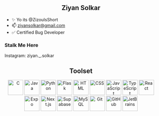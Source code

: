 <h2 align="center">Ziyan Solkar</h2>

- ✨ Yo its @ZizouIsShort
- 📫 ziyansolkar@gmail.com
- ✅ Certified Bug Developer

<h3>Stalk Me Here</h3>
Instagram: ziyan._.solkar 

<h2 align="center">Toolset</h2>
<p align="center">
  <!-- C -->
  <img src="https://cdn.jsdelivr.net/gh/devicons/devicon/icons/c/c-original.svg" alt="C" width="50" height="50"/>
  <!-- Java -->
  <img src="https://cdn.jsdelivr.net/gh/devicons/devicon/icons/java/java-original.svg" alt="Java" width="50" height="50"/>
  <!-- Python -->
  <img src="https://cdn.jsdelivr.net/gh/devicons/devicon/icons/python/python-original.svg" alt="Python" width="50" height="50"/>
  <!-- Flask -->
  <img src="https://cdn.jsdelivr.net/gh/devicons/devicon/icons/flask/flask-original.svg" alt="Flask" width="50" height="50"/>
  <!-- HTML -->
  <img src="https://cdn.jsdelivr.net/gh/devicons/devicon/icons/html5/html5-original.svg" alt="HTML" width="50" height="50"/>
  <!-- CSS -->
  <img src="https://cdn.jsdelivr.net/gh/devicons/devicon/icons/css3/css3-original.svg" alt="CSS" width="50" height="50"/>
  <!-- JavaScript -->
  <img src="https://cdn.jsdelivr.net/gh/devicons/devicon/icons/javascript/javascript-original.svg" alt="JavaScript" width="50" height="50"/>
  <!-- TypeScript -->
  <img src="https://cdn.jsdelivr.net/gh/devicons/devicon/icons/typescript/typescript-original.svg" alt="TypeScript" width="50" height="50"/>
  <!-- React -->
  <img src="https://cdn.jsdelivr.net/gh/devicons/devicon/icons/react/react-original.svg" alt="React" width="50" height="50"/>
  <!-- Expo -->
  <img src="https://static.expo.dev/static/brand/square-512x512.png" alt="Expo" width="50" height="50"/>
  <!-- Next.js -->
  <img src="https://cdn.jsdelivr.net/gh/devicons/devicon/icons/nextjs/nextjs-original-wordmark.svg" alt="Next.js" width="50" height="50"/>
  <!-- Supabase -->
  <img src="https://seeklogo.com/images/S/supabase-logo-DCC676FFE2-seeklogo.com.png" alt="Supabase" width="50" height="50"/>
  <!-- MySQL -->
  <img src="https://cdn.jsdelivr.net/gh/devicons/devicon/icons/mysql/mysql-original.svg" alt="MySQL" width="50" height="50"/>
  <!-- Git -->
  <img src="https://cdn.jsdelivr.net/gh/devicons/devicon/icons/git/git-original.svg" alt="Git" width="50" height="50"/>
  <!-- GitHub -->
  <img src="https://cdn.jsdelivr.net/gh/devicons/devicon/icons/github/github-original.svg" alt="GitHub" width="50" height="50"/>
  <!-- JetBrains -->
  <img src="https://resources.jetbrains.com/storage/products/company/brand/logos/jb_beam.png" alt="JetBrains" width="50" height="50"/>
</p>

